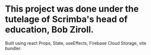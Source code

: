 # This project was done under the tutelage of Scrimba's head of education, Bob Ziroll.

Built using react Props, State, useEffects, Firebase Cloud Storage, vite bundler.
